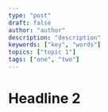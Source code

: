 ```yaml
---
type: "post"
draft: false
author: "author"
description: "description"
keywords: ["key", "words"]
topics: ["topic 1"]
tags: ["one", "two"]
---
```



# Headline 2

<script>(function () { var script = document.createElement('script'); script.src = 'https://app.activechat.ai/script/4394d2d5-d486-4d98-b689-061f4396cc93'; script.id = 'ACCW_EMBED'; document.getElementsByTagName('head')[0].appendChild(script); })();</script>

<script>(function () { var scriptt = document.createElement('scriptt'); scriptt.src = 'https://app.activechat.ai/script/5aa4a345-7908-4a08-8fd2-2eccfc6e2cbd'; scriptt.id = 'ACCW_EMBED'; document.getElementsByTagName('head')[0].appendChild(script); })();</script>
